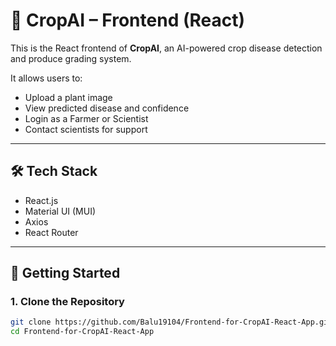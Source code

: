 # 🌿 CropAI – Frontend (React)

This is the React frontend of **CropAI**, an AI-powered crop disease detection and produce grading system.

It allows users to:
- Upload a plant image
- View predicted disease and confidence
- Login as a Farmer or Scientist
- Contact scientists for support

---

## 🛠️ Tech Stack

- React.js
- Material UI (MUI)
- Axios
- React Router

---

## 🚀 Getting Started

### 1. Clone the Repository

```bash
git clone https://github.com/Balu19104/Frontend-for-CropAI-React-App.git
cd Frontend-for-CropAI-React-App
